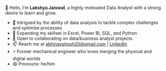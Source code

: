 👋 Hello, I’m **Lakshya Jaiswal**, a highly motivated Data Analyst with a strong desire to learn and grow.  

- 👀 Intrigued by the ability of data analysis to tackle complex challenges and optimize processes  
- 🌱 Expanding my skillset in Excel, Power BI, SQL, and Python  
- 💞️ Open to collaborating on data/business analyst projects  
- 📫 Reach me at abhinavghosh20@gmail.com | [LinkedIn](https://www.linkedin.com/in/abhinavgh/)  
- ⚡ Former mechanical engineer who loves merging the physical and digital worlds  
- 😄 Pronouns: he/him

<!--
**lakshyajais1/lakshyajais1** is a ✨ _special_ ✨ repository because its `README.md` (this file) appears on your GitHub profile.

Here are some ideas to get you started:

- 🔭 I’m currently working on ...
- 🌱 I’m currently learning ...
- 👯 I’m looking to collaborate on ...
- 🤔 I’m looking for help with ...
- 💬 Ask me about ...
- 📫 How to reach me: ...
- 😄 Pronouns: ...
- ⚡ Fun fact: ...
-->
